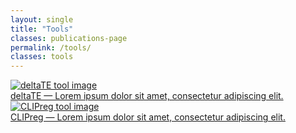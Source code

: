 ```yaml
---
layout: single
title: "Tools"
classes: publications-page
permalink: /tools/
classes: tools
---
```


<div class="tool-gallery">
  <div class="image-hover-container">
    <a href="https://github.com/SGDDNB/translational_regulation">
      <img src="{{ '/assets/images/delta-te.jpg' | relative_url }}" alt="deltaTE tool image">
      <div class="hover-text">
        deltaTE — Lorem ipsum dolor sit amet, consectetur adipiscing elit.
      </div>
    </a>
  </div>

  <div class="image-hover-container">
    <a href="https://github.com/SGDDNB/CLIPreg">
      <img src="{{ '/assets/images/clip-reg.png' | relative_url }}" alt="CLIPreg tool image">
      <div class="hover-text">
        CLIPreg — Lorem ipsum dolor sit amet, consectetur adipiscing elit.
      </div>
    </a>
  </div>
</div>




